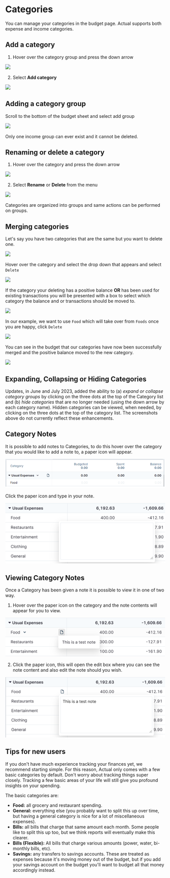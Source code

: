 # Categories

You can manage your categories in the budget page. Actual supports both expense and income categories.

## Add a category

1. Hover over the category group and press the down arrow

![](/img/categories/CategoryGroupRename.png)

2. Select **Add category**

![](/img/categories/CategoryGroupAddCategory.png)

## Adding a category group

Scroll to the bottom of the budget sheet and select add group

![](/img/categories/AddCategoryGroup.png)

Only one income group can ever exist and it cannot be deleted.

## Renaming or delete a category

1. Hover over the category and press the down arrow

![](/img/categories/RenameCategoryDropDown.png)

2. Select **Rename** or **Delete** from the menu

![](/img/categories/RenameCategoryOptions.png)

Categories are organized into groups and same actions can be performed on groups.

## Merging categories

Let's say you have two categories that are the same but you want to delete one.

![](/img/categories/DuplicatedCategories.png)

Hover over the category and select the drop down that appears and select `Delete`

![](/img/categories/RenameCategoryOptions.png)

If the category your deleting has a positive balance **OR** has been used for existing transactions you will be presented with a box to select which category the balance and or transactions should be moved to.

![](/img/categories/CategoryDeleteConfirmation.png)

In our example, we want to use `Food` which will take over from `Foods` once you are happy, click `Delete`

![](/img/categories/CategoryDeleteConfirmationNewCat.png)

You can see in the budget that our categories have now been successfully merged and the positive balance moved to the new category.

![](/img/categories/CategoriesMerged.png)

## Expanding, Collapsing or Hiding Categories
Updates, in June and July 2023, added the ability to (a) *expand or collapse category groups* by clicking on the three dots at the top of the Category list and (b) *hide categories* that are no longer needed (using the down arrow by each category name). Hidden categories can be viewed, when needed, by clicking on the three dots at the top of the category list. The screenshots above do not currently reflect these enhancements.

## Category Notes

It is possible to add notes to Categories, to do this hover over the category that you would like to add a note to, a paper icon will appear.

![](/static/img/categories/CategoryGroupRename.png)

Click the paper icon and type in your note.

![](/static/img/categories/CategoryAddNote.png)

## Viewing Category Notes

Once a Category has been given a note it is possible to view it in one of two way.

1. Hover over the paper icon on the category and the note contents will appear for you to view.

![](/static/img/categories/CategoryViewNoteHover.png)

2. Click the paper icon, this will open the edit box where you can see the note content and also edit the note should you wish.

![](/static/img/categories/CategoryEditNote.png)

## Tips for new users

If you don't have much experience tracking your finances yet, we recommend starting simple. For this reason, Actual only comes with a few basic categories by default. Don't worry about tracking things super closely. Tracking a few basic areas of your life will still give you profound insights on your spending.

The basic categories are:

- **Food:** all grocery and restaurant spending.
- **General:** everything else (you probably want to split this up over time, but having a general category is nice for a lot of miscellaneous expenses).
- **Bills:** all bills that charge that same amount each month. Some people like to split this up too, but we think reports will eventually make this clearer.
- **Bills (Flexible):** All bills that charge various amounts (power, water, bi-monthly bills, etc).
- **Savings:** any transfers to savings accounts. These are treated as expenses because it's moving money out of the budget, but if you add your savings account on the budget you'll want to budget all that money accordingly instead.
